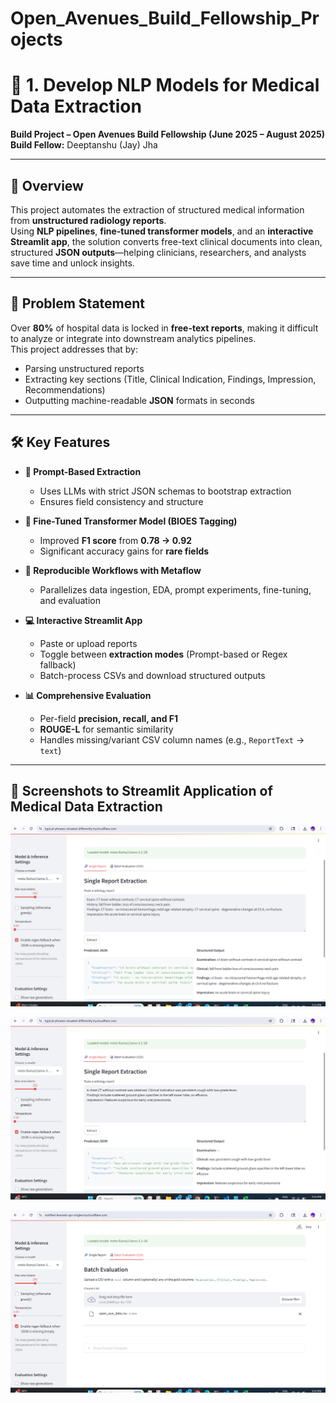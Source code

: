# Open_Avenues_Build_Fellowship_Projects

# 🏥 1. Develop NLP Models for Medical Data Extraction

**Build Project – Open Avenues Build Fellowship (June 2025 – August 2025)**  
**Build Fellow:** Deeptanshu (Jay) Jha

---

## 📌 Overview
This project automates the extraction of structured medical information from **unstructured radiology reports**.  
Using **NLP pipelines**, **fine-tuned transformer models**, and an **interactive Streamlit app**, the solution converts free-text clinical documents into clean, structured **JSON outputs**—helping clinicians, researchers, and analysts save time and unlock insights.

---

## 🎯 Problem Statement
Over **80%** of hospital data is locked in **free-text reports**, making it difficult to analyze or integrate into downstream analytics pipelines.  
This project addresses that by:
- Parsing unstructured reports
- Extracting key sections (Title, Clinical Indication, Findings, Impression, Recommendations)
- Outputting machine-readable **JSON** formats in seconds

---

## 🛠 Key Features

- **📄 Prompt-Based Extraction**  
  - Uses LLMs with strict JSON schemas to bootstrap extraction  
  - Ensures field consistency and structure

- **🤖 Fine-Tuned Transformer Model (BIOES Tagging)**  
  - Improved **F1 score** from **0.78 → 0.92**  
  - Significant accuracy gains for **rare fields**

- **🔁 Reproducible Workflows with Metaflow**  
  - Parallelizes data ingestion, EDA, prompt experiments, fine-tuning, and evaluation

- **💻 Interactive Streamlit App**  
  - Paste or upload reports  
  - Toggle between **extraction modes** (Prompt-based or Regex fallback)  
  - Batch-process CSVs and download structured outputs

- **📊 Comprehensive Evaluation**  
  - Per-field **precision, recall, and F1**  
  - **ROUGE-L** for semantic similarity  
  - Handles missing/variant CSV column names (e.g., `ReportText` → `text`)

---

## 📂 Screenshots to Streamlit Application of Medical Data Extraction

![1. Single Report Output (Structured Input)]( https://github.com/suhasi-gadge/Open_Avenues_Build_Fellowship_Projects/blob/main/Medical%20Data%20Extraction%20Using%20NLP/img/Single%20Report%2001.png) 

![2. Single Report Output (Un-Structured Input)](https://github.com/suhasi-gadge/Open_Avenues_Build_Fellowship_Projects/blob/main/Medical%20Data%20Extraction%20Using%20NLP/img/Single%20Report.png)

![3. Batch Evaluation Output (CSV Input)](https://github.com/suhasi-gadge/Open_Avenues_Build_Fellowship_Projects/blob/main/Medical%20Data%20Extraction%20Using%20NLP/img/Batch%20Evaluation.png)

